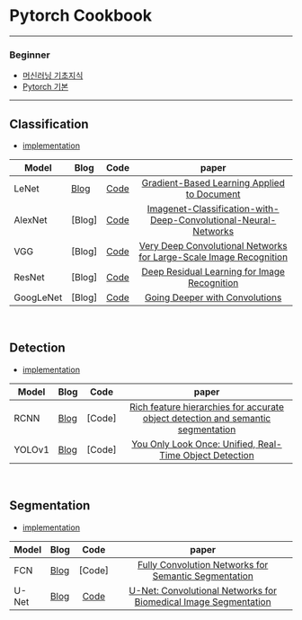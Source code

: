 # Pytorch Cookbook

<hr>

### Beginner
- [머신러닝 기초지식](https://gjustin40.github.io/category/#Machine-Learning)
- [Pytorch 기본](https://gjustin40.github.io/category/#Pytorch)
<hr>

## Classification
- [implementation](https://github.com/gjustin40/Pytorch-Cookbook/tree/master/3.%20Model/classification)

Model|Blog|Code|paper|
--------|--------|:-------:|:----------:|
LeNet|[Blog](https://gjustin40.github.io/classification/2021/01/06/Model-LeNet5.html)|[Code](https://github.com/gjustin40/Pytorch-Cookbook/tree/master/3.%20Model/classification/LeNet)|[Gradient-Based Learning Applied to Document](chrome-extension://efaidnbmnnnibpcajpcglclefindmkaj/viewer.html?pdfurl=http%3A%2F%2Fyann.lecun.com%2Fexdb%2Fpublis%2Fpdf%2Flecun-98.pdf&clen=955058&chunk=true)|
AlexNet|[Blog]|[Code](https://github.com/gjustin40/Pytorch-Cookbook/tree/master/3.%20Model/classification/AlexNet)|[Imagenet-Classification-with-Deep-Convolutional-Neural-Networks](chrome-extension://efaidnbmnnnibpcajpcglclefindmkaj/viewer.html?pdfurl=https%3A%2F%2Fpapers.nips.cc%2Fpaper%2F2012%2Ffile%2Fc399862d3b9d6b76c8436e924a68c45b-Paper.pdf&clen=1418820)
VGG|[Blog]|[Code](https://github.com/gjustin40/Pytorch-Cookbook/tree/master/3.%20Model/classification/VGG)|[Very Deep Convolutional Networks for Large-Scale Image Recognition](https://arxiv.org/abs/1409.1556)|
ResNet|[Blog]|[Code](https://github.com/gjustin40/Pytorch-Cookbook/tree/master/3.%20Model/classification/ResNet)|[Deep Residual Learning for Image Recognition](https://arxiv.org/abs/1512.03385)|
GoogLeNet|[Blog]|[Code](https://github.com/gjustin40/Pytorch-Cookbook/tree/master/3.%20Model/classification/GoogleNet)|[Going Deeper with Convolutions](https://arxiv.org/abs/1409.4842)|

<br>

## Detection
- [implementation](https://github.com/gjustin40/Pytorch-Cookbook/tree/master/3.%20Model/detection)

Model|Blog|Code|paper|
--------|--------|:-------:|:----------:|
RCNN|[Blog](https://gjustin40.github.io/objectdetection/2021/01/28/Model-RCNN.html)|[Code]|[Rich feature hierarchies for accurate object detection and semantic segmentation](https://arxiv.org/abs/1311.2524)|
YOLOv1|[Blog](https://gjustin40.github.io/objectdetection/2021/07/07/Model-Yolov1.html)|[Code]|[You Only Look Once: Unified, Real-Time Object Detection](https://arxiv.org/abs/1506.02640)|

<br>

## Segmentation
- [implementation](https://github.com/gjustin40/Pytorch-Cookbook/tree/master/3.%20Model/segmentation)   

Model|Blog|Code|paper|
--------|--------|:-------:|:----------:|
FCN|[Blog](https://gjustin40.github.io/segmentation/2021/02/13/Model-FCN.html)|[Code]|[Fully Convolution Networks for Semantic Segmentation](https://arxiv.org/abs/1411.4038)|
U-Net|[Blog](https://gjustin40.github.io/segmentation/2021/02/13/Model-FCN.html)|[Code](https://github.com/gjustin40/Pytorch-Cookbook/tree/master/3.%20Model/segmentation/U-Net)|[U-Net: Convolutional Networks for Biomedical Image Segmentation](https://arxiv.org/abs/1505.04597)|